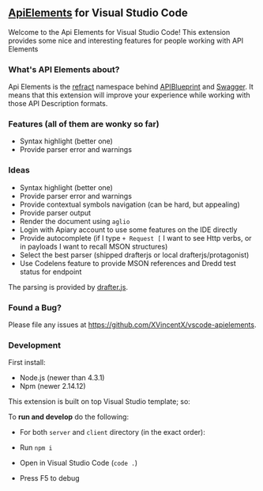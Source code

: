 ## [ApiElements](http://api-elements.readthedocs.io/en/latest/) for Visual Studio Code

Welcome to the Api Elements for Visual Studio Code! This extension provides some
nice and interesting features for people working with API Elements

### What's API Elements about?

Api Elements is the [refract]() namespace behind [APIBlueprint](https://apiblueprint.org) and [Swagger](https://swagger.io).
It means that this extension will improve your experience while working with those API Description formats.

### Features (all of them are wonky so far)

* Syntax highlight (better one)
* Provide parser error and warnings

### Ideas

* Syntax highlight (better one)
* Provide parser error and warnings
* Provide contextual symbols navigation (can be hard, but appealing)
* Provide parser output
* Render the document using `aglio`
* Login with Apiary account to use some features on the IDE directly
* Provide autocomplete (if I type `+ Request [` I want to see Http verbs, or in payloads I want to recall MSON structures)
* Select the best parser (shipped drafterjs or local drafterjs/protagonist)
* Use Codelens feature to provide MSON references and Dredd test status for endpoint

The parsing is provided by [drafter.js](https://github.com/apiaryio/drafter.js).

### Found a Bug?
Please file any issues at https://github.com/XVincentX/vscode-apielements.

### Development

First install:
* Node.js (newer than 4.3.1)
* Npm (newer 2.14.12)

This extension is built on top Visual Studio template; so:

To **run and develop** do the following:

* For both `server` and `client` directory (in the exact order):

* Run `npm i`
* Open in Visual Studio Code (`code .`)
* Press F5 to debug
